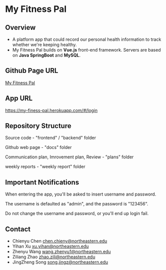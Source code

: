 # My Fitness Pal

## Overview
- A platform app that could record our personal health information to track whether we're keeping healthy.
- My Fitness Pal builds on **Vue.js** front-end framework. Servers are based on **Java SpringBoot** and **MySQL**.

## Github Page URL
[My Fitness Pal](https://pages.github.ccs.neu.edu/2021SPCS5500SB/project-fitness_pal/)

## App URL
https://my-finess-pal.herokuapp.com/#/login

## Repository Structure
Source code - "frontend" / "backend" folder

Github web page - "docs" folder

Communication plan, Imrovement plan, Review - "plans" folder

weekly reports - "weekly report" folder

## Important Notifications
When entering the app, you'll be asked to insert username and password.

The username is defaulted as "admin", and the password is "123456".

Do not change the username and password, or you'll end up login fail.

## Contact
* Chienyu Chen chen.chieny@northeastern.edu
* Yihan Xu xu.yihan@northeastern.edu
* Zhenyu Wang wang.zhenyu1@northeastern.edu
* Ziliang Zhao zhao.zili@northeastern.edu
* JingZheng Song song.jingz@northeastern.edu

